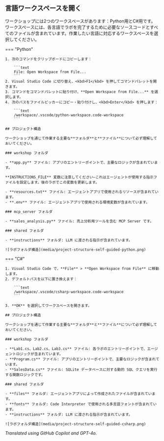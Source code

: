 ## 言語ワークスペースを開く

ワークショップには2つのワークスペースがあります：Python用とC#用です。ワークスペースには、各言語でラボを完了するために必要なソースコードとすべてのファイルが含まれています。作業したい言語に対応するワークスペースを選択してください。

=== "Python"

    1. 次のコマンドをクリップボードにコピーします：

        ```text
        File: Open Workspace from File...
        ```
    2. Visual Studio Code に切り替え、<kbd>F1</kbd> を押してコマンドパレットを開きます。
    3. コマンドをコマンドパレットに貼り付け、**Open Workspace from File...** を選択します。
    4. 次のパスをファイルピッカーにコピー・貼り付けし、<kbd>Enter</kbd> を押します：

        ```text
        /workspace/.vscode/python-workspace.code-workspace
        ```

    ## プロジェクト構造

    ワークショップを通じて作業する主要な**フォルダ**と**ファイル**について必ず理解しておいてください。

    ### workshop フォルダ

    - **app.py** ファイル: アプリのエントリーポイントで、主要なロジックが含まれています。
  
    **INSTRUCTIONS_FILE** 変数に注意してください—これはエージェントが使用する指示ファイルを設定します。後のラボでこの変数を更新します。

    - **resources.txt** ファイル: エージェントアプリで使用されるリソースが含まれています。
    - **.env** ファイル: エージェントアプリで使用される環境変数が含まれています。

    ### mcp_server フォルダ

    - **sales_analysis.py** ファイル: 売上分析用ツールを含む MCP Server です。

    ### shared フォルダ

    - **instructions** フォルダ: LLM に渡される指示が含まれています。

    ![ラボフォルダ構造](media/project-structure-self-guided-python.png)

=== "C#"

    1. Visual Studio Code で、**File** > **Open Workspace from File** に移動します。
    2. デフォルトパスを以下に置き換えます：

        ```text
        /workspace/.vscode/csharp-workspace.code-workspace
        ```

    3. **OK** を選択してワークスペースを開きます。

    ## プロジェクト構造

    ワークショップを通じて作業する主要な**フォルダ**と**ファイル**について必ず理解しておいてください。

    ### workshop フォルダ

    - **Lab1.cs、Lab2.cs、Lab3.cs** ファイル: 各ラボのエントリーポイントで、エージェントロジックが含まれています。
    - **Program.cs** ファイル: アプリのエントリーポイントで、主要なロジックが含まれています。
    - **SalesData.cs** ファイル: SQLite データベースに対する動的 SQL クエリを実行する関数ロジックです。

    ### shared フォルダ

    - **files** フォルダ: エージェントアプリによって作成されたファイルが含まれています。
    - **fonts** フォルダ: Code Interpreter で使用される多言語フォントが含まれています。
    - **instructions** フォルダ: LLM に渡される指示が含まれています。

    ![ラボフォルダ構造](media/project-structure-self-guided-csharp.png)

*Translated using GitHub Copilot and GPT-4o.*
